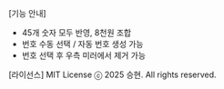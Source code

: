 [기능 안내]
- 45개 숫자 모두 반영, 8천원 조합
- 번호 수동 선택 / 자동 번호 생성 가능
- 번호 선택 후 우측 미러에서 제거 가능

[라이선스]
MIT License
ⓒ 2025 승현. All rights reserved.
